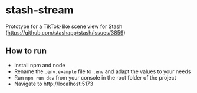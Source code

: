 # stash-stream

Prototype for a TikTok-like scene view for Stash (https://github.com/stashapp/stash/issues/3859)

## How to run
* Install npm and node
* Rename the `.env.example` file to `.env` and adapt the values to your needs
* Run `npm run dev` from your console in the root folder of the project
* Navigate to http://localhost:5173
